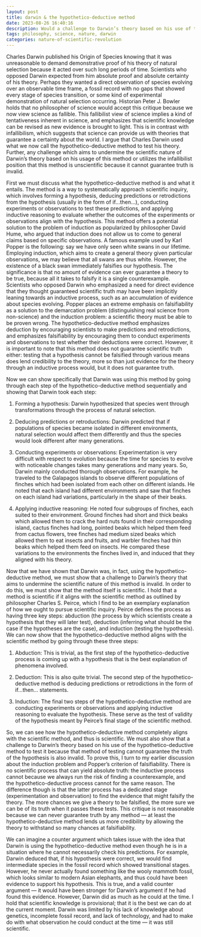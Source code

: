 ```yaml
---
layout: post
title: darwin & the hypothetico-deductive method
date: 2023-08-26 16:40:16
description: Would a challenge to Darwin’s theory based on his use of the hypothetico-deductive method to test it have been a reasonable critique?
tags: philosophy, science, nature, darwin
categories: nature-of-scientific-revolution
---
```


Charles Darwin published his Origin of Species knowing that it was unreasonable to demand demonstrative proof of his theory of natural selection because it acted over such long periods of time. Scientists who opposed Darwin expected from him absolute proof and absolute certainty of his theory. Perhaps they wanted a direct observation of species evolving over an observable time frame, a fossil record with no gaps that showed every stage of species transition, or some kind of experimental demonstration of natural selection occurring. Historian Peter J. Bowler holds that no philosopher of science would accept this critique because we now view science as fallible. This fallibilist view of science implies a kind of tentativeness inherent in science, and emphasizes that scientific knowledge can be revised as new evidence is brought to light. This is in contrast with infallibilism, which suggests that science can provide us with theories that guarantee a certainty about the world. I argue that Charles Darwin used what we now call the hypothetico-deductive method to test his theory. Further, any challenge which aims to undermine the scientific nature of Darwin’s theory based on his usage of this method or utilizes the infallibilist position that this method is unscientific because it cannot guarantee truth is invalid.

First we must discuss what the hypothetico-deductive method is and what it entails. The method is a way to systematically approach scientific inquiry, which involves forming a hypothesis, deducing predictions or retrodictions from the hypothesis (usually in the form of if…then…), conducting experiments or observations to test these predictions, and applying inductive reasoning to evaluate whether the outcomes of the experiments or observations align with the hypothesis. This method offers a potential solution to the problem of induction as popularized by philosopher David Hume, who argued that induction does not allow us to come to general claims based on specific observations. A famous example used by Karl Popper is the following: say we have only seen white swans in our lifetime. Employing induction, which aims to create a general theory given particular observations, we may believe that all swans are thus white. However, the existence of a black swan immediately falsifies our hypothesis. The significance is that no amount of evidence can ever guarantee a theory to be true, because all it takes to falsify it is a single counterexample. Scientists who opposed Darwin who emphasized a need for direct evidence that they thought guaranteed scientific truth may have been implicitly leaning towards an inductive process, such as an accumulation of evidence about species evolving. Popper places an extreme emphasis on falsifiability as a solution to the demarcation problem (distinguishing real science from non-science) and the induction problem: a scientific theory must be able to be proven wrong. The hypothetico-deductive method emphasizes deduction by encouraging scientists to make predictions and retrodictions, and emphasizes falsifiability by encouraging them to conduct experiments and observations to test whether their deductions were correct. However, it is important to note that this method does not guarantee scientific truth either: testing that a hypothesis cannot be falsified through various means does lend credibility to the theory, more so than just evidence for the theory through an inductive process would, but it does not guarantee truth.

Now we can show specifically that Darwin was using this method by going through each step of the hypothetico-deductive method sequentially and showing that Darwin took each step:

1. Forming a hypothesis: Darwin hypothesized that species went through transformations through the process of natural selection.

2. Deducing predictions or retroductions: Darwin predicted that if populations of species became isolated in different environments, natural selection would affect them differently and thus the species would look different after many generations.

3. Conducting experiments or observations: Experimentation is very difficult with respect to evolution because the time for species to evolve with noticeable changes takes many generations and many years. So, Darwin mainly conducted thorough observations. For example, he traveled to the Galapagos islands to observe different populations of finches which had been isolated from each other on different islands. He noted that each island had different environments and saw that finches on each island had variations, particularly in the shape of their beaks.

4. Applying inductive reasoning: He noted four subgroups of finches, each suited to their environment. Ground finches had short and thick beaks which allowed them to crack the hard nuts found in their corresponding island, cactus finches had long, pointed beaks which helped them feed from cactus flowers, tree finches had medium sized beaks which allowed them to eat insects and fruits, and warbler finches had thin beaks which helped them feed on insects. He compared these variations to the environments the finches lived in, and induced that they aligned with his theory.

Now that we have shown that Darwin was, in fact, using the hypothetico-deductive method, we must show that a challenge to Darwin’s theory that aims to undermine the scientific nature of this method is invalid. In order to do this, we must show that the method itself is scientific. I hold that a method is scientific if it aligns with the scientific method as outlined by philosopher Charles S. Peirce, which I find to be an exemplary explanation of how we ought to pursue scientific inquiry. Peirce defines the process as having three key steps: abduction (the process by which scientists create a hypothesis that they will later test), deduction (inferring what should be the case if the hypotheses are the case), and induction (testing the hypothesis). We can now show that the hypothetico-deductive method aligns with the scientific method by going through these three steps:

1. Abduction: This is trivial, as the first step of the hypothetico-deductive process is coming up with a hypothesis that is the best explanation of phenomena involved.

2. Deduction: This is also quite trivial. The second step of the hypothetico-deductive method is deducing predictions or retrodictions in the form of if…then… statements.

3. Induction: The final two steps of the hypothetico-deductive method are conducting experiments or observations and applying inductive reasoning to evaluate the hypothesis. These serve as the test of validity of the hypothesis meant by Peirce’s final stage of the scientific method.

So, we can see how the hypothetico-deductive method completely aligns with the scientific method, and thus is scientific. We must also show that a challenge to Darwin’s theory based on his use of the hypothetico-deductive method to test it because that method of testing cannot guarantee the truth of the hypothesis is also invalid. To prove this, I turn to my earlier discussion about the induction problem and Popper’s criterion of falsifiability. There is no scientific process that can yield absolute truth: the inductive process cannot because we always run the risk of finding a counterexample, and the hypothetico-deductive process cannot for the same reason. The difference though is that the latter process has a dedicated stage (experimentation and observation) to find the evidence that might falsify the theory. The more chances we give a theory to be falsified, the more sure we can be of its truth when it passes these tests. This critique is not reasonable because we can never guarantee truth by any method — at least the hypothetico-deductive method lends us more credibility by allowing the theory to withstand so many chances at falsifiability.

We can imagine a counter argument which takes issue with the idea that Darwin is using the hypothetico-deductive method even though he is in a situation where he cannot necessarily check his predictions. For example, Darwin deduced that, if his hypothesis were correct, we would find intermediate species in the fossil record which showed transitional stages. However, he never actually found something like the wooly mammoth fossil, which looks similar to modern Asian elephants, and thus could have been evidence to support his hypothesis. This is true, and a valid counter argument — it would have been stronger for Darwin’s argument if he had found this evidence. However, Darwin did as much as he could at the time. I hold that scientific knowledge is provisional; that it is the best we can do at the current moment. Darwin was limited by his lack of knowledge about genetics, incomplete fossil record, and lack of technology, and had to make do with what observation he could conduct at the time — it was still scientific.
